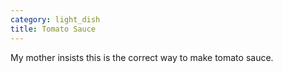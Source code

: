 ```yaml
---
category: light_dish
title: Tomato Sauce
---
```


My mother insists this is the correct way to make tomato sauce.